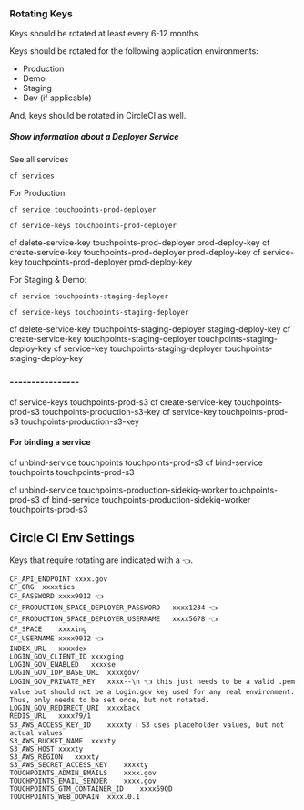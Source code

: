 ### Rotating Keys

Keys should be rotated at least every 6-12 months.

Keys should be rotated for the following application environments:

* Production
* Demo
* Staging
* Dev (if applicable)

And, keys should be rotated in CircleCI as well.

##### Show information about a Deployer Service

See all services

`cf services`

For Production:

`cf service touchpoints-prod-deployer`

`cf service-keys touchpoints-prod-deployer`

cf delete-service-key touchpoints-prod-deployer prod-deploy-key
cf create-service-key touchpoints-prod-deployer prod-deploy-key
cf service-key touchpoints-prod-deployer prod-deploy-key

For Staging & Demo:

`cf service touchpoints-staging-deployer`

`cf service-keys touchpoints-staging-deployer`

cf delete-service-key touchpoints-staging-deployer staging-deploy-key
cf create-service-key touchpoints-staging-deployer touchpoints-staging-deploy-key
cf service-key touchpoints-staging-deployer touchpoints-staging-deploy-key


### ----------------

cf service-keys touchpoints-prod-s3
cf create-service-key touchpoints-prod-s3 touchpoints-production-s3-key
cf service-key touchpoints-prod-s3 touchpoints-production-s3-key

#### For binding a service

cf unbind-service touchpoints touchpoints-prod-s3
cf bind-service touchpoints touchpoints-prod-s3

cf unbind-service touchpoints-production-sidekiq-worker touchpoints-prod-s3
cf bind-service touchpoints-production-sidekiq-worker touchpoints-prod-s3

## Circle CI Env Settings

Keys that require rotating are indicated with a `👈`.

```
CF_API_ENDPOINT	xxxx.gov
CF_ORG	xxxxtics
CF_PASSWORD	xxxx9012 👈
CF_PRODUCTION_SPACE_DEPLOYER_PASSWORD	xxxx1234 👈
CF_PRODUCTION_SPACE_DEPLOYER_USERNAME	xxxx5678 👈
CF_SPACE	xxxxing
CF_USERNAME	xxxx9012 👈
INDEX_URL	xxxxdex
LOGIN_GOV_CLIENT_ID	xxxxging
LOGIN_GOV_ENABLED	xxxxse
LOGIN_GOV_IDP_BASE_URL	xxxxgov/
LOGIN_GOV_PRIVATE_KEY	xxxx--\n 👈 this just needs to be a valid .pem value but should not be a Login.gov key used for any real environment. Thus, only needs to be set once, but not rotated.
LOGIN_GOV_REDIRECT_URI	xxxxback
REDIS_URL	xxxx79/1
S3_AWS_ACCESS_KEY_ID	xxxxty ℹ️ S3 uses placeholder values, but not actual values
S3_AWS_BUCKET_NAME	xxxxty
S3_AWS_HOST	xxxxty
S3_AWS_REGION	xxxxty
S3_AWS_SECRET_ACCESS_KEY	xxxxty
TOUCHPOINTS_ADMIN_EMAILS	xxxx.gov
TOUCHPOINTS_EMAIL_SENDER	xxxx.gov
TOUCHPOINTS_GTM_CONTAINER_ID	xxxx59QD
TOUCHPOINTS_WEB_DOMAIN	xxxx.0.1
```
